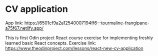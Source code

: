 # CV application

App link: https://6501cf9a2a12540007194ff6--tourmaline-frangipane-a75f67.netlify.app/

This is first Odin project React course exercise for implementing freshly learned basic React concepts.
Exercise link: https://www.theodinproject.com/lessons/react-new-cv-application
